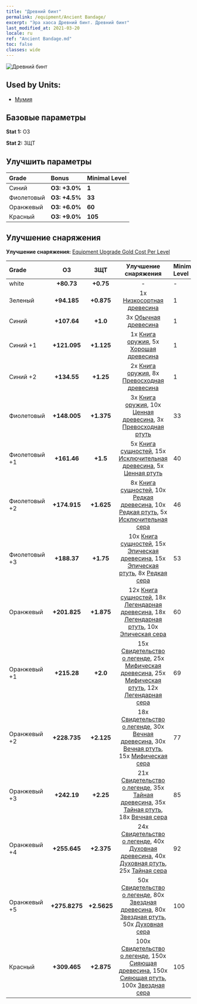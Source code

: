 ```yaml
---
title: "Древний бинт"
permalink: /equipment/Ancient Bandage/
excerpt: "Эра хаоса Древний бинт. Древний бинт"
last_modified_at: 2021-03-20
locale: ru
ref: "Ancient Bandage.md"
toc: false
classes: wide
---
```


  ![Древний бинт](/images/e/e_3082.png)

## Used by Units:

* [Мумия](/ru/units/Mummy/) 


## Базовые параметры
 **Stat 1:** ОЗ

 **Stat 2:** ЗЩТ

## Улучшить параметры

  |     Grade    |   Bonus | Minimal Level | 
  |:-------------|:--------|:--------------| 
  | Синий | **ОЗ: +3.0%** | **1** | 
  | Фиолетовый | **ОЗ: +4.5%** | **33** | 
  | Оранжевый | **ОЗ: +6.0%** | **60** | 
  | Красный | **ОЗ: +9.0%** | **105** | 


## Улучшение снаряжения
 **Улучшение снаряжения:** [Equipment Upgrade Gold Cost Per Level](/equipment/EquipmentUpgradeCostPerLevel/) 

  |          Grade      | ОЗ | ЗЩТ | Улучшение снаряжения | Minimal Level |
  |:--------------------|:---------:|:---------:|:----------------:|:--------------|
  | white | **+80.73** | **+0.75** | - | - |
  | Зеленый | **+94.185** | **+0.875** | 1x [Низкосортная древесина](/ru/Items/mat_1/) | 1 |
  | Синий | **+107.64** | **+1.0** | 3x [Обычная древесина](/ru/Items/mat_7/) | 1 |
  | Синий +1 | **+121.095** | **+1.125** | 1x [Книга оружия](/ru/Items/mat_18/), 5x [Хорошая древесина](/ru/Items/mat_13/) | 1 |
  | Синий +2 | **+134.55** | **+1.25** | 2x [Книга оружия](/ru/Items/mat_25/), 8x [Превосходная древесина](/ru/Items/mat_20/) | 1 |
  | Фиолетовый | **+148.005** | **+1.375** | 3x [Книга оружия](/ru/Items/mat_32/), 10x [Ценная древесина](/ru/Items/mat_27/), 3x [Превосходная ртуть](/ru/Items/mat_21/) | 33 |
  | Фиолетовый +1 | **+161.46** | **+1.5** | 5x [Книга сущностей](/ru/Items/mat_39/), 15x [Исключительная древесина](/ru/Items/mat_34/), 5x [Ценная ртуть](/ru/Items/mat_28/) | 40 |
  | Фиолетовый +2 | **+174.915** | **+1.625** | 8x [Книга сущностей](/ru/Items/mat_46/), 10x [Редкая древесина](/ru/Items/mat_41/), 10x [Редкая ртуть](/ru/Items/mat_42/), 5x [Исключительная сера](/ru/Items/mat_36/) | 46 |
  | Фиолетовый +3 | **+188.37** | **+1.75** | 10x [Книга сущностей](/ru/Items/mat_53/), 15x [Эпическая древесина](/ru/Items/mat_48/), 15x [Эпическая ртуть](/ru/Items/mat_49/), 8x [Редкая сера](/ru/Items/mat_43/) | 53 |
  | Оранжевый | **+201.825** | **+1.875** | 12x [Книга сущностей](/ru/Items/mat_60/), 18x [Легендарная древесина](/ru/Items/mat_55/), 18x [Легендарная ртуть](/ru/Items/mat_56/), 10x [Эпическая сера](/ru/Items/mat_50/) | 60 |
  | Оранжевый +1 | **+215.28** | **+2.0** | 15x [Свидетельство о легенде](/ru/Items/mat_67/), 25x [Мифическая древесина](/ru/Items/mat_62/), 25x [Мифическая ртуть](/ru/Items/mat_63/), 12x [Легендарная сера](/ru/Items/mat_57/) | 69 |
  | Оранжевый +2 | **+228.735** | **+2.125** | 18x [Свидетельство о легенде](/ru/Items/mat_74/), 30x [Вечная древесина](/ru/Items/mat_69/), 30x [Вечная ртуть](/ru/Items/mat_70/), 15x [Мифическая сера](/ru/Items/mat_64/) | 77 |
  | Оранжевый +3 | **+242.19** | **+2.25** | 21x [Свидетельство о легенде](/ru/Items/mat_81/), 35x [Тайная древесина](/ru/Items/mat_76/), 35x [Тайная ртуть](/ru/Items/mat_77/), 18x [Вечная сера](/ru/Items/mat_71/) | 85 |
  | Оранжевый +4 | **+255.645** | **+2.375** | 24x [Свидетельство о легенде](/ru/Items/mat_88/), 40x [Духовная древесина](/ru/Items/mat_83/), 40x [Духовная ртуть](/ru/Items/mat_84/), 25x [Тайная сера](/ru/Items/mat_78/) | 92 |
  | Оранжевый +5 | **+275.8275** | **+2.5625** | 50x [Свидетельство о легенде](/ru/Items/mat_95/), 80x [Звездная древесина](/ru/Items/mat_90/), 80x [Звездная ртуть](/ru/Items/mat_91/), 50x [Духовная сера](/ru/Items/mat_85/) | 100 |
  | Красный | **+309.465** | **+2.875** | 100x [Свидетельство о легенде](/ru/Items/mat_102/), 150x [Сияющая древесина](/ru/Items/mat_97/), 150x [Сияющая ртуть](/ru/Items/mat_98/), 100x [Звездная сера](/ru/Items/mat_92/) | 105 |

